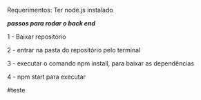 

Requerimentos: Ter node.js instalado

***passos para rodar o back end***

1 - Baixar repositório

2 - entrar na pasta do repositório pelo terminal

3 - executar o comando npm install, para baixar as dependências

4 - npm start para executar

#teste